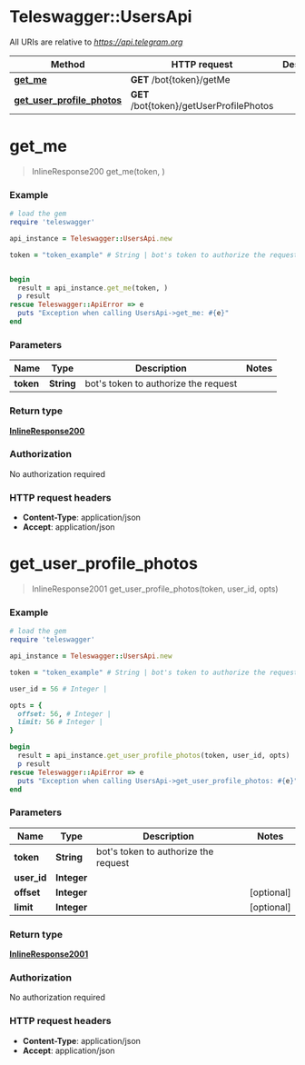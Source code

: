 # Teleswagger::UsersApi

All URIs are relative to *https://api.telegram.org*

Method | HTTP request | Description
------------- | ------------- | -------------
[**get_me**](UsersApi.md#get_me) | **GET** /bot{token}/getMe | 
[**get_user_profile_photos**](UsersApi.md#get_user_profile_photos) | **GET** /bot{token}/getUserProfilePhotos | 


# **get_me**
> InlineResponse200 get_me(token, )





### Example
```ruby
# load the gem
require 'teleswagger'

api_instance = Teleswagger::UsersApi.new

token = "token_example" # String | bot's token to authorize the request


begin
  result = api_instance.get_me(token, )
  p result
rescue Teleswagger::ApiError => e
  puts "Exception when calling UsersApi->get_me: #{e}"
end
```

### Parameters

Name | Type | Description  | Notes
------------- | ------------- | ------------- | -------------
 **token** | **String**| bot&#39;s token to authorize the request | 

### Return type

[**InlineResponse200**](InlineResponse200.md)

### Authorization

No authorization required

### HTTP request headers

 - **Content-Type**: application/json
 - **Accept**: application/json



# **get_user_profile_photos**
> InlineResponse2001 get_user_profile_photos(token, user_id, opts)





### Example
```ruby
# load the gem
require 'teleswagger'

api_instance = Teleswagger::UsersApi.new

token = "token_example" # String | bot's token to authorize the request

user_id = 56 # Integer | 

opts = { 
  offset: 56, # Integer | 
  limit: 56 # Integer | 
}

begin
  result = api_instance.get_user_profile_photos(token, user_id, opts)
  p result
rescue Teleswagger::ApiError => e
  puts "Exception when calling UsersApi->get_user_profile_photos: #{e}"
end
```

### Parameters

Name | Type | Description  | Notes
------------- | ------------- | ------------- | -------------
 **token** | **String**| bot&#39;s token to authorize the request | 
 **user_id** | **Integer**|  | 
 **offset** | **Integer**|  | [optional] 
 **limit** | **Integer**|  | [optional] 

### Return type

[**InlineResponse2001**](InlineResponse2001.md)

### Authorization

No authorization required

### HTTP request headers

 - **Content-Type**: application/json
 - **Accept**: application/json




